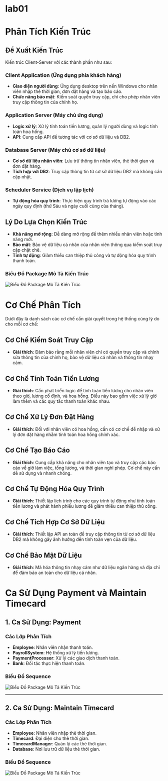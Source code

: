 # lab01

# Phân Tích Kiến Trúc

## Đề Xuất Kiến Trúc

Kiến trúc Client-Server với các thành phần như sau:

### Client Application (Ứng dụng phía khách hàng)

- **Giao diện người dùng**: Ứng dụng desktop trên nền Windows cho nhân viên nhập thẻ thời gian, đơn đặt hàng và tạo báo cáo.
- **Chức năng bảo mật**: Kiểm soát quyền truy cập, chỉ cho phép nhân viên truy cập thông tin của chính họ.

### Application Server (Máy chủ ứng dụng)

- **Logic xử lý**: Xử lý tính toán tiền lương, quản lý người dùng và logic tính toán hoa hồng.
- **API**: Cung cấp API để tương tác với cơ sở dữ liệu và DB2.

### Database Server (Máy chủ cơ sở dữ liệu)

- **Cơ sở dữ liệu nhân viên**: Lưu trữ thông tin nhân viên, thẻ thời gian và đơn đặt hàng.
- **Tích hợp với DB2**: Truy cập thông tin từ cơ sở dữ liệu DB2 mà không cần cập nhật.

### Scheduler Service (Dịch vụ lập lịch)

- **Tự động hóa quy trình**: Thực hiện quy trình trả lương tự động vào các ngày quy định (thứ Sáu và ngày cuối cùng của tháng).

## Lý Do Lựa Chọn Kiến Trúc

- **Khả năng mở rộng**: Dễ dàng mở rộng để thêm nhiều nhân viên hoặc tính năng mới.
- **Bảo mật**: Bảo vệ dữ liệu cá nhân của nhân viên thông qua kiểm soát truy cập chặt chẽ.
- **Tính tự động**: Giảm thiểu can thiệp thủ công và tự động hóa quy trình thanh toán.

### Biểu Đồ Package Mô Tả Kiến Trúc

![Biểu Đồ Package Mô Tả Kiến Trúc](https://www.planttext.com/api/plantuml/png/R55BRiCW4DrpYb7ssVG0LUmu2wGkB4LUHLbCoJH1nM01ZXH5ELaMFLAlK3wnGwiYWPWFxpDytxzMpgFrOwyO6r1yuf5WiLQIj8Tg69GKwANH2xWo26lNERB0jIVxWOBsW0uwNfGg8SWvM1ljhL6fdbFiLX0KoB0bUoOx4zIZapf2l9cZ50aWtNArQdd6RFalm0OzlgEZlsYRVb3cGWHJGtezPPiwTpNroqDbAeVm7yrRSQB3g8B7o245pIGjNe9N1TNeJPzCPOrp674w3ilbwpICnvXY9hjBP-u8ri9EzqBeb7gAAvuycTYAz27-vWy0003__mC0)
# Cơ Chế Phân Tích

Dưới đây là danh sách các cơ chế cần giải quyết trong hệ thống cùng lý do cho mỗi cơ chế:

## Cơ Chế Kiểm Soát Truy Cập

- **Giải thích**: Đảm bảo rằng mỗi nhân viên chỉ có quyền truy cập và chỉnh sửa thông tin của chính họ, bảo vệ dữ liệu cá nhân và thông tin nhạy cảm.

## Cơ Chế Tính Toán Tiền Lương

- **Giải thích**: Cần phát triển logic để tính toán tiền lương cho nhân viên theo giờ, lương cố định, và hoa hồng. Điều này bao gồm việc xử lý giờ làm thêm và các quy tắc thanh toán khác nhau.

## Cơ Chế Xử Lý Đơn Đặt Hàng

- **Giải thích**: Đối với nhân viên có hoa hồng, cần có cơ chế để nhập và xử lý đơn đặt hàng nhằm tính toán hoa hồng chính xác.

## Cơ Chế Tạo Báo Cáo

- **Giải thích**: Cung cấp khả năng cho nhân viên tạo và truy cập các báo cáo về giờ làm việc, tổng lương, và thời gian nghỉ phép. Cơ chế này cần dễ sử dụng và nhanh chóng.

## Cơ Chế Tự Động Hóa Quy Trình

- **Giải thích**: Thiết lập lịch trình cho các quy trình tự động như tính toán tiền lương và phát hành phiếu lương để giảm thiểu can thiệp thủ công.

## Cơ Chế Tích Hợp Cơ Sở Dữ Liệu

- **Giải thích**: Thiết lập API an toàn để truy cập thông tin từ cơ sở dữ liệu DB2 mà không gây ảnh hưởng đến tính toàn vẹn của dữ liệu.

## Cơ Chế Bảo Mật Dữ Liệu

- **Giải thích**: Mã hóa thông tin nhạy cảm như dữ liệu ngân hàng và địa chỉ để đảm bảo an toàn cho dữ liệu cá nhân.

# Ca Sử Dụng Payment và Maintain Timecard

## 1. Ca Sử Dụng: Payment

### Các Lớp Phân Tích

- **Employee**: Nhân viên nhận thanh toán.
- **PayrollSystem**: Hệ thống xử lý tiền lương.
- **PaymentProcessor**: Xử lý các giao dịch thanh toán.
- **Bank**: Đối tác thực hiện thanh toán.

### Biểu Đồ Sequence

![Biểu Đồ Package Mô Tả Kiến Trúc](https://www.planttext.com/api/plantuml/png/V53B3S8m3Brd2Y_00ZcW2iGLLLGC4BMkLE749NOEcQq7Hc855AbKBGYkx-Vt_9mUbQYBcZmPS_8ZSKQ4tHvgboCJDLaKlOKBtXEA5jXZKBEXPtqXwiWjYd2qS7JK9dAAQzD6Ktm75suMPcXH5lH7AeT-YFvlvaVtwzYjMa2ZJfDyBtYljt1c7Vgyd30LXguyw0K00F__0m00)

---

## 2. Ca Sử Dụng: Maintain Timecard

### Các Lớp Phân Tích

- **Employee**: Nhân viên nhập thẻ thời gian.
- **Timecard**: Đại diện cho thẻ thời gian.
- **TimecardManager**: Quản lý các thẻ thời gian.
- **Database**: Nơi lưu trữ dữ liệu thẻ thời gian.

### Biểu Đồ Sequence

![Biểu Đồ Package Mô Tả Kiến Trúc](https://www.planttext.com/api/plantuml/png/UhzxlqDnIM9HIMbk3XUNQsv1JdvbQgg2hfr2I6PkQd9YKOflObvYUcgHbO9hNabg4LoO2qqUMOkLWdDHQc99Abm0fBUe4fiMbyIInAJ4ubGhXU34CeG6BfWuLfSuv-UbPHRbWhLWCnJc3Ii5l_oIpBHAXU3IvEJKuc8kBeVKl1IGJm40003__mC0)



